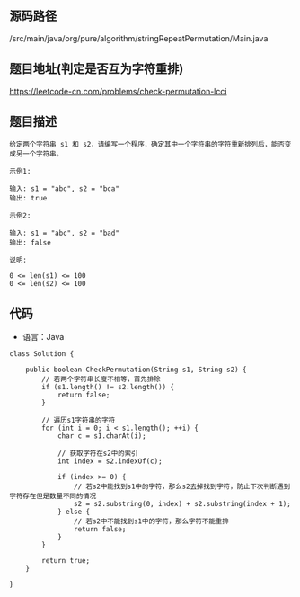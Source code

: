 ## 源码路径

/src/main/java/org/pure/algorithm/stringRepeatPermutation/Main.java

## 题目地址(判定是否互为字符重排)

https://leetcode-cn.com/problems/check-permutation-lcci

## 题目描述

```
给定两个字符串 s1 和 s2，请编写一个程序，确定其中一个字符串的字符重新排列后，能否变成另一个字符串。

示例1:

输入: s1 = "abc", s2 = "bca"
输出: true 

示例2:

输入: s1 = "abc", s2 = "bad"
输出: false

说明:

0 <= len(s1) <= 100
0 <= len(s2) <= 100
```

## 代码

- 语言：Java

```
class Solution {

    public boolean CheckPermutation(String s1, String s2) {
        // 若两个字符串长度不相等，首先排除
        if (s1.length() != s2.length()) {
            return false;
        }

        // 遍历s1字符串的字符
        for (int i = 0; i < s1.length(); ++i) {
            char c = s1.charAt(i);

            // 获取字符在s2中的索引
            int index = s2.indexOf(c);

            if (index >= 0) {
                // 若s2中能找到s1中的字符，那么s2去掉找到字符，防止下次判断遇到字符存在但是数量不同的情况
                s2 = s2.substring(0, index) + s2.substring(index + 1);
            } else {
                // 若s2中不能找到s1中的字符，那么字符不能重排
                return false;
            }
        }

        return true;
    }

}
```